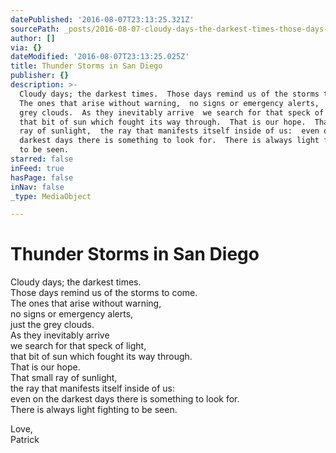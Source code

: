```yaml
---
datePublished: '2016-08-07T23:13:25.321Z'
sourcePath: _posts/2016-08-07-cloudy-days-the-darkest-times-those-days-remind-us-of-the.md
author: []
via: {}
dateModified: '2016-08-07T23:13:25.025Z'
title: Thunder Storms in San Diego
publisher: {}
description: >-
  Cloudy days; the darkest times.  Those days remind us of the storms to come. 
  The ones that arise without warning,  no signs or emergency alerts,  just the
  grey clouds.  As they inevitably arrive  we search for that speck of light, 
  that bit of sun which fought its way through.  That is our hope.  That small
  ray of sunlight,  the ray that manifests itself inside of us:  even on the
  darkest days there is something to look for.  There is always light fighting
  to be seen.
starred: false
inFeed: true
hasPage: false
inNav: false
_type: MediaObject

---
```

# Thunder Storms in San Diego

Cloudy days; the darkest times.  
Those days remind us of the storms to come.  
The ones that arise without warning,  
no signs or emergency alerts,  
just the grey clouds.  
As they inevitably arrive  
we search for that speck of light,  
that bit of sun which fought its way through.  
That is our hope.  
That small ray of sunlight,  
the ray that manifests itself inside of us:  
even on the darkest days there is something to look for.  
There is always light fighting to be seen.

Love,  
Patrick